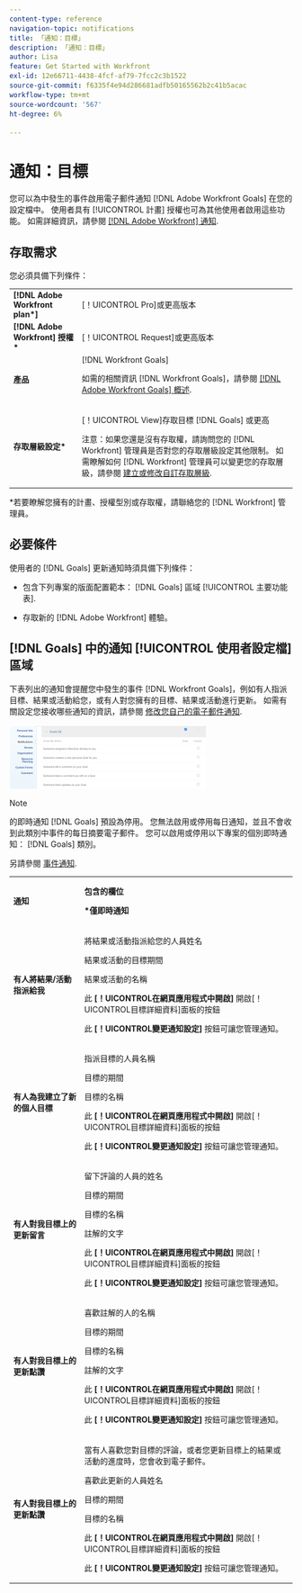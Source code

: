```yaml
---
content-type: reference
navigation-topic: notifications
title: 「通知：目標」
description: 「通知：目標」
author: Lisa
feature: Get Started with Workfront
exl-id: 12e66711-4438-4fcf-af79-7fcc2c3b1522
source-git-commit: f6335f4e94d286681adfb50165562b2c41b5acac
workflow-type: tm+mt
source-wordcount: '567'
ht-degree: 6%

---
```


# 通知：目標

您可以為中發生的事件啟用電子郵件通知 [!DNL Adobe Workfront Goals] 在您的設定檔中。 使用者具有 [!UICONTROL 計畫] 授權也可為其他使用者啟用這些功能。 如需詳細資訊，請參閱 [[!DNL Adobe Workfront] 通知](../../workfront-basics/using-notifications/wf-notifications.md).

## 存取需求

<!--
<p data-mc-conditions="QuicksilverOrClassic.Draft mode">(NOTE: because there are conditions for who sees this, I added this from the How To articles/ template although this is not a How To. But I like the format, so I thought keeping it consistent might help users. We may decide to update this when we have access and prereq for overview-type articles)</p>
-->

您必須具備下列條件：

<table style="table-layout:auto"> 
 <col> 
 <col> 
 <tbody> 
  <tr> 
   <td role="rowheader"><strong>[!DNL Adobe Workfront plan*]</strong></td> 
   <td> <p>[！UICONTROL Pro]或更高版本</p> </td> 
  </tr> 
  <tr> 
   <td role="rowheader"><strong>[!DNL Adobe Workfront] 授權*</strong></td> 
   <td> <p>[！UICONTROL Request]或更高版本</p> </td> 
  </tr> 
  <tr> 
   <td role="rowheader"><strong>產品</strong></td> 
   <td>[!DNL Workfront Goals] <p>如需的相關資訊 [!DNL Workfront Goals]，請參閱 <a href="../../workfront-goals/goal-management/wf-goals-overview.md" class="MCXref xref">[!DNL Adobe Workfront Goals] 概述</a>.</p> </td> 
  </tr> 
  <tr> 
   <td role="rowheader"><strong>存取層級設定*</strong></td> 
   <td> <p>[！UICONTROL View]存取目標 [!DNL Goals] 或更高</p> <p>注意：如果您還是沒有存取權，請詢問您的 [!DNL Workfront] 管理員是否對您的存取層級設定其他限制。 如需瞭解如何 [!DNL Workfront] 管理員可以變更您的存取層級，請參閱 <a href="../../administration-and-setup/add-users/configure-and-grant-access/create-modify-access-levels.md" class="MCXref xref">建立或修改自訂存取層級</a>.</p> </td> 
  </tr> <!--
   <tr data-mc-conditions="QuicksilverOrClassic.Draft mode"> 
    <td role="rowheader">Object permissions</td> 
    <td> <p>[Insert permissions needed]</p> <p>For information on requesting additional access, see <a href="../../workfront-basics/grant-and-request-access-to-objects/request-access.md" class="MCXref xref">Request access to objects </a>.</p> </td> 
   </tr>
  --> 
 </tbody> 
</table>

&#42;若要瞭解您擁有的計畫、授權型別或存取權，請聯絡您的 [!DNL Workfront] 管理員。

## 必要條件

使用者的 [!DNL Goals] 更新通知時須具備下列條件：

* 包含下列專案的版面配置範本： [!DNL Goals] 區域 [!UICONTROL 主要功能表].
* 存取新的 [!DNL Adobe Workfront] 體驗。

  <!--
  <MadCap:conditionalText data-mc-conditions="QuicksilverOrClassic.Draft mode">
  (NOTE: we need this here because you can see these notifications from Classic)
  </MadCap:conditionalText>
  -->

## [!DNL Goals] 中的通知 [!UICONTROL 使用者設定檔] 區域

下表列出的通知會提醒您中發生的事件 [!DNL Workfront Goals]，例如有人指派目標、結果或活動給您，或有人對您擁有的目標、結果或活動進行更新。 如需有關設定您接收哪些通知的資訊，請參閱 [修改您自己的電子郵件通知](../../workfront-basics/using-notifications/activate-or-deactivate-your-own-event-notifications.md).

![](assets/goals-notifications-preferences-350x114.png)

>[!NOTE]
>
>的即時通知 [!DNL Goals] 預設為停用。 您無法啟用或停用每日通知，並且不會收到此類別中事件的每日摘要電子郵件。 您可以啟用或停用以下專案的個別即時通知： [!DNL Goals] 類別。

另請參閱 [事件通知](../../workfront-basics/using-notifications/event-notifications.md).

<table style="table-layout:auto"> 
 <col> 
 <col> 
 <tbody> 
  <tr> 
   <td><strong>通知</strong></td> 
   <td> <p><strong>包含的欄位</strong> </p> <p><strong>*僅即時通知</strong></p> </td> 
  </tr> 
  <tr> 
   <td><strong>有人將結果/活動指派給我</strong></td> 
   <td> <p>將結果或活動指派給您的人員姓名</p> <p>結果或活動的目標期間</p> <p>結果或活動的名稱</p> <p>此 <strong>[！UICONTROL在網頁應用程式中開啟]</strong> 開啟[！UICONTROL目標詳細資料]面板的按鈕</p> <p>此 <strong>[！UICONTROL變更通知設定]</strong> 按鈕可讓您管理通知。</p> </td> 
  </tr> 
  <tr> 
   <td><strong>有人為我建立了新的個人目標</strong> </td> 
   <td> <p>指派目標的人員名稱</p> <p>目標的期間</p> <p>目標的名稱</p> <p>此 <strong>[！UICONTROL在網頁應用程式中開啟]</strong> 開啟[！UICONTROL目標詳細資料]面板的按鈕</p> <p>此 <strong>[！UICONTROL變更通知設定]</strong> 按鈕可讓您管理通知。</p> </td> 
  </tr> 
  <tr> 
   <td><strong>有人對我目標上的更新留言</strong></td> 
   <td> <p>留下評論的人員的姓名</p> <p>目標的期間 </p> <p>目標的名稱</p> <p>註解的文字</p> <p>此 <strong>[！UICONTROL在網頁應用程式中開啟]</strong> 開啟[！UICONTROL目標詳細資料]面板的按鈕</p> <p>此 <strong>[！UICONTROL變更通知設定]</strong> 按鈕可讓您管理通知。</p> </td> 
  </tr> 
  <tr> 
   <td><strong>有人對我目標上的更新點讚</strong></td> 
   <td> <p>喜歡註解的人的名稱</p> <p>目標的期間 </p> <p>目標的名稱</p> <p>註解的文字 </p> <p>此 <strong>[！UICONTROL在網頁應用程式中開啟]</strong> 開啟[！UICONTROL目標詳細資料]面板的按鈕</p> <p>此 <strong>[！UICONTROL變更通知設定]</strong> 按鈕可讓您管理通知。</p> </td> 
  </tr> 
  <tr> 
   <td><strong>有人對我目標上的更新點讚</strong></td> 
   <td> <p>當有人喜歡您對目標的評論，或者您更新目標上的結果或活動的進度時，您會收到電子郵件。 </p> <p>喜歡此更新的人員姓名</p> <p>目標的期間 </p> <p>目標的名稱</p> <p>此 <strong>[！UICONTROL在網頁應用程式中開啟]</strong> 開啟[！UICONTROL目標詳細資料]面板的按鈕</p> <p>此 <strong>[！UICONTROL變更通知設定]</strong> 按鈕可讓您管理通知。</p> </td> 
  </tr> 
 </tbody> 
</table>

<!--
NOTE FOR NAME OF GOAL IN LAST TABLE CELL: check this. Is this true? Didn't triggger when this was written; add anything else? Maybe the type of the update is mentioned?!
-->
